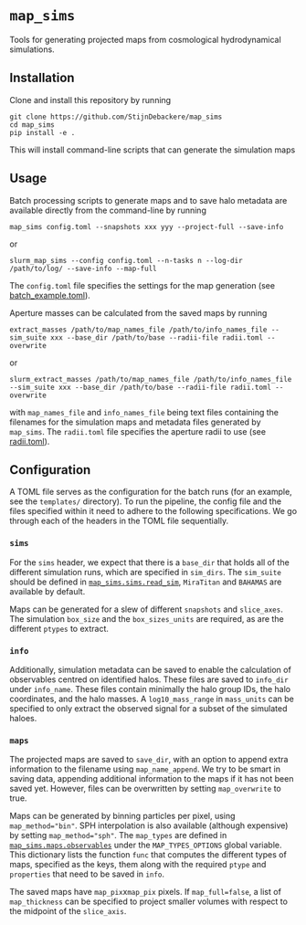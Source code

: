 # `map_sims`

Tools for generating projected maps from cosmological hydrodynamical
simulations.

## Installation
Clone and install this repository by running
```
git clone https://github.com/StijnDebackere/map_sims
cd map_sims
pip install -e .
```

This will install command-line scripts that can generate the simulation maps

## Usage

Batch processing scripts to generate maps and to save halo metadata
are available directly from the command-line by running
```
map_sims config.toml --snapshots xxx yyy --project-full --save-info
```
or
```
slurm_map_sims --config config.toml --n-tasks n --log-dir /path/to/log/ --save-info --map-full
```
The `config.toml` file specifies the settings for the map generation (see [batch_example.toml](templates/batch_example.toml)).

Aperture masses can be calculated from the saved maps by running
```
extract_masses /path/to/map_names_file /path/to/info_names_file --sim_suite xxx --base_dir /path/to/base --radii-file radii.toml --overwrite
```
or
```
slurm_extract_masses /path/to/map_names_file /path/to/info_names_file --sim_suite xxx --base_dir /path/to/base --radii-file radii.toml --overwrite
```
with `map_names_file` and `info_names_file` being text files
containing the filenames for the simulation maps and metadata files
generated by `map_sims`. The `radii.toml` file specifies the aperture radii to use (see [radii.toml](templates/radii.toml)).

## Configuration
A TOML file serves as the configuration for the batch runs (for an
example, see the `templates/` directory). To run the pipeline, the
config file and the files specified within it need to adhere to the
following specifications. We go through each of the headers in the
TOML file sequentially.

### `sims`
For the `sims` header, we expect that there is a `base_dir` that holds
all of the different simulation runs, which are specified in
`sim_dirs`. The `sim_suite` should be defined in
[`map_sims.sims.read_sim`](map_sims/sims/read_sim.py), `MiraTitan` and
`BAHAMAS` are available by default.

Maps can be generated for a slew of different `snapshots` and
`slice_axes`. The simulation `box_size` and the `box_sizes_units` are
required, as are the different `ptypes` to extract.

### `info`
Additionally, simulation metadata can be saved to enable the
calculation of observables centred on identified halos. These files
are saved to `info_dir` under `info_name`. These files contain
minimally the halo group IDs, the halo coordinates, and the halo
masses. A `log10_mass_range` in `mass_units` can be specified to only
extract the observed signal for a subset of the simulated haloes.

### `maps`
The projected maps are saved to `save_dir`, with an option to append
extra information to the filename using `map_name_append`. We try to
be smart in saving data, appending additional information to the maps
if it has not been saved yet. However, files can be overwritten by
setting `map_overwrite` to true.

Maps can be generated by binning particles per pixel, using
`map_method="bin"`. SPH interpolation is also available (although
expensive) by setting `map_method="sph"`. The `map_types` are defined
in [`map_sims.maps.observables`](map_sims/maps/observables.py) under the `MAP_TYPES_OPTIONS` global
variable. This dictionary lists the function `func` that computes the
different types of maps, specified as the keys, them along with the
required `ptype` and `properties` that need to be saved in `info`.

The saved maps have `map_pix`x`map_pix` pixels. If `map_full=false`, a
list of `map_thickness` can be specified to project smaller volumes
with respect to the midpoint of the `slice_axis`.
